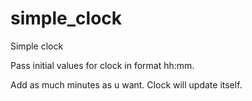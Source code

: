 # simple_clock
Simple clock

Pass initial values for clock in format hh:mm.

Add as much minutes as u want. Clock will update itself.
